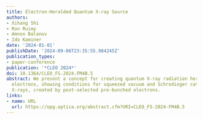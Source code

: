 ```yaml
---
title: Electron-Heralded Quantum X-ray Source
authors:
- Xihang Shi
- Ron Ruimy
- Amnon Balanov
- Ido Kaminer
date: '2024-01-01'
publishDate: '2024-09-06T23:35:55.984245Z'
publication_types:
- paper-conference
publication: '*CLEO 2024*'
doi: 10.1364/CLEO_FS.2024.FM4B.5
abstract: We present a concept for creating quantum X-ray radiation heralded by free
  electrons, showing conditions for squeezed vacuum and Schrodinger cat states of
  X-rays, created by post-selected pre-bunched electrons.
links:
- name: URL
  url: https://opg.optica.org/abstract.cfm?URI=CLEO_FS-2024-FM4B.5
---
```

